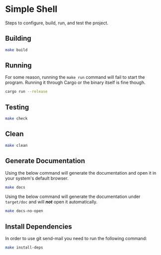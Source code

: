 # Simple Shell

Steps to configure, build, run, and test the project.

## Building

```bash
make build
```

## Running

For some reason, running the `make run` command will fail to start the program. Running it through Cargo or the binary itself is fine though.

```bash
cargo run --release
```

## Testing

```bash
make check
```

## Clean

```bash
make clean
```

## Generate Documentation

Using the below command will generate the documentation and open it in your system's default browser.

```bash
make docs
```

Using the below command will generate the documentation under `target/doc` and will ***not*** open it automatically.

```bash
make docs-no-open
```

## Install Dependencies

In order to use git send-mail you need to run the following command:

```bash
make install-deps
```
